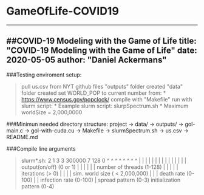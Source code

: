 # GameOfLife-COVID19
---
##COVID-19 Modeling with the Game of Life
title: "COVID-19 Modeling with the Game of Life"
date: 2020-05-05
author: "Daniel Ackermans"
---

###Testing enviroment setup:
> pull us.csv from NYT github files
> "outputs" folder created
> "data" folder created
> set WORLD_POP to current number from: 
	* https://www.census.gov/popclock/
> compile with "Makefile"
> run with slurm script:
	* Example slurm script: slurpSpectrum.sh
	* Maximum worldSize = 2,000,0000

###Minimun needed directory structure:
project
-> data/
-> outputs/
-> gol-main.c
-> gol-with-cuda.cu
-> Makefile
-> slurmSpectrum.sh
-> us.csv
-> README.md

###Compile line arguments 
> slurm*.sh:
2 1 3 3 300000 7 128 0
^ ^ ^ ^ ^      ^ ^   ^
| | | | |      | |   |
| | | | |      | |   output(on/off) (0 or 1)
| | | | | 	   | number of threads (1-128)
| | | | |      iterations (> 0)
| | | | sim. world size ( < 2,000,000)
| | | death rate (0-100)
| | infection rate (0-100)
| spread pattern (0-3)
initialization pattern (0-4)
